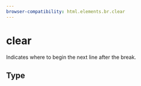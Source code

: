 ```yaml
---
browser-compatibility: html.elements.br.clear
---
```


# clear

Indicates where to begin the next line after the break.

## Type
